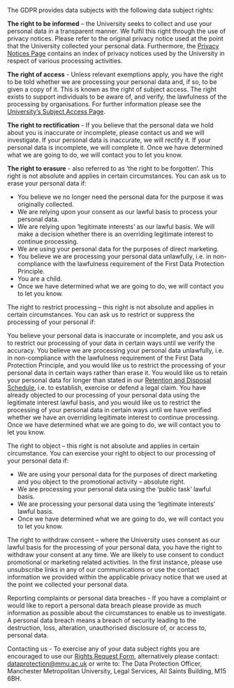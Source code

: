 The GDPR provides data subjects with the following data subject rights:

**The right to be informed** – the University seeks to collect and use your personal data in a transparent manner. We fulfil this right through the use of privacy notices. Please refer to the original privacy notice used at the point that the University collected your personal data. Furthermore, the [Privacy Notices Page](/PRIVACY-NOTICES/Read.MD) contains an index of privacy notices used by the University in respect of various processing activities.

**The right of access** - Unless relevant exemptions apply, you have the right to be told whether we are processing your personal data and, if so, to be given a copy of it. This is known as the right of subject access. The right exists to support individuals to be aware of, and verify, the lawfulness of the processing by organisations. For further information please see the [University’s Subject Access Page](https://www.mmu.ac.uk/data-protection/subject-access).

**The right to rectification** - If you believe that the personal data we hold about you is inaccurate or incomplete, please contact us and we will investigate. If your personal data is inaccurate, we will rectify it. If your personal data is incomplete, we will complete it. Once we have determined what we are going to do, we will contact you to let you know.

**The right to erasure** - also referred to as ‘the right to be forgotten’. This right is not absolute and applies in certain circumstances. You can ask us to erase your personal data if:

* You believe we no longer need the personal data for the purpose it was originally collected.
* We are relying upon your consent as our lawful basis to process your personal data.
* We are relying upon ‘legitimate interests’ as our lawful basis. We will make a decision whether there is an overriding legitimate interest to continue processing.
* We are using your personal data for the purposes of direct marketing.
* You believe we are processing your personal data unlawfully, i.e. in non-compliance with the lawfulness requirement of the First Data Protection Principle.
* You are a child.
* Once we have determined what we are going to do, we will contact you to let you know.

The right to restrict processing – this right is not absolute and applies in certain circumstances. You can ask us to restrict or suppress the processing of your personal if:

You believe your personal data is inaccurate or incomplete, and you ask us to restrict our processing of your data in certain ways until we verify the accuracy.
You believe we are processing your personal data unlawfully, i.e. in non-compliance with the lawfulness requirement of the First Data Protection Principle, and you would like us to restrict the processing of your personal data in certain ways rather than erase it.
You would like us to retain your personal data for longer than stated in our [Retention and Disposal Schedule](https://www.mmu.ac.uk/records-management/retention-and-disposal-schedule/), i.e. to establish, exercise or defend a legal claim.
You have already objected to our processing of your personal data using the legitimate interest lawful basis, and you would like us to restrict the processing of your personal data in certain ways until we have verified whether we have an overriding legitimate interest to continue processing.
Once we have determined what we are going to do, we will contact you to let you know.

The right to object – this right is not absolute and applies in certain circumstance. You can exercise your right to object to our processing of your personal data if:

* We are using your personal data for the purposes of direct marketing and you object to the promotional activity – absolute right.
* We are processing your personal data using the ‘public task’ lawful basis.
* We are processing your personal data using the ‘legitimate interests’ lawful basis.
* Once we have determined what we are going to do, we will contact you to let you know.

The right to withdraw consent – where the University uses consent as our lawful basis for the processing of your personal data, you have the right to withdraw your consent at any time. We are likely to use consent to conduct promotional or marketing related activities. In the first instance, please use unsubscribe links in any of our communications or use the contact information we provided within the applicable privacy notice that we used at the point we collected your personal data.  

Reporting complaints or personal data breaches - If you have a complaint or would like to report a personal data breach please provide as much information as possible about the circumstances to enable us to investigate. A personal data breach means a breach of security leading to the destruction, loss, alteration, unauthorised disclosure of, or access to, personal data.

Contacting us - To exercise any of your data subject rights you are encouraged to use our [Rights Request Form](https://forms.office.com/pages/responsepage.aspx?id=UPs_KAujjEiQ9M2uT3rm0YCYC8d_jB5Fnu-aYJObBN5UNTlCOUhZTTEzTkhIRU5FUkVGVkdNVDZSViQlQCN0PWcu), alternatively please contact: [dataprotection@mmu.ac.uk](mailto:dataprotection@mmu.ac.uk) or write to: The Data Protection Officer, Manchester Metropolitan University, Legal Services, All Saints Building, M15 6BH.
